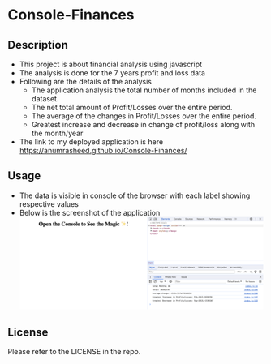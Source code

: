 # Console-Finances

## Description
-  This project is about financial analysis using javascript
-  The analysis is done for the 7 years profit and loss data
-  Following are the details of the analysis
   - The application analysis the total number of months included in the dataset.
   - The net total amount of Profit/Losses over the entire period.
   - The average of the changes in Profit/Losses over the entire period.
   - Greatest increase and decrease in change of profit/loss along with the month/year
-  The link to my deployed application is here
  https://anumrasheed.github.io/Console-Finances/

## Usage
-  The data is visible in console of the browser with each label showing respective values
-  Below is the screenshot of the application
  ![application screenshot](./assets/images/console-finances%20screenshot.png)

## License

 Please refer to the LICENSE in the repo.